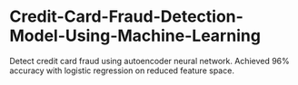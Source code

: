 # Credit-Card-Fraud-Detection-Model-Using-Machine-Learning
Detect credit card fraud using autoencoder neural network. Achieved 96% accuracy with logistic regression on reduced feature space.
